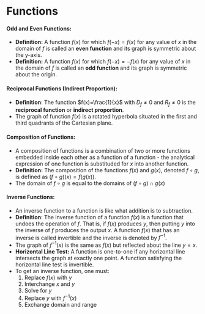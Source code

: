  # Functions
#### Odd and Even Functions:
* **Definition:** A function $f(x)$ for which $f(-x)=f(x)$ for any value of $x$ in the domain of $f$ is called an **even function** and its graph is symmetric about the y-axis.
* **Definition:** A function $f(x)$ for which $f(-x)=-f(x)$ for any value of $x$ in the domain of $f$ is called an **odd function** and its graph is symmetric about the origin.

#### Reciprocal Functions (Indirect Proportion):
* **Definition**: The function $f(x)=\frac{1}{x}$ with $D_f\neq0$ and $R_f\neq0$ is the **reciprocal function** or **indirect proportion**.
* The graph of function $f(x)$ is a rotated hyperbola situated in the first and third quadrants of the Cartesian plane.

#### Composition of Functions:
* A composition of functions is a combination of two or more functions embedded inside each other as a function of a function - the analytical expression of one function is substituded for $x$ into another function.
* **Definition:** The composition of the functions $f(x)$ and $g(x)$, denoted $f\circ g$, is defined as $(f\circ g)(x)=f(g(x))$.
* The domain of $f\circ g$ is equal to the domains of $(f\circ g) \cap g(x)$

#### Inverse Functions:
* An inverse function to a function is like what addition is to subtraction.
* **Definition**: The inverse function of a function $f(x)$ is a function that undoes the operation of $f$. That is, if $f(x)$ produces $y$, then putting $y$ into the inverse of $f$ produces the output $x$. A function $f(x)$ that has an inverse is called invertible and the inverse is denoted by $f^{-1}$.
* The graph of $f^{-1}(x)$ is the same as $f(x)$ but reflected about the line $y=x$.
* **Horizontal Line Test:** A function is one-to-one if any horizontal line intersects the graph at exactly one point. A function satisfying the horizontal line test is invertible.
* To get an inverse function, one must:
	1. Replace $f(x)$ with $y$
	2. Interchange $x$ and $y$
	3. Solve for $y$
	4. Replace $y$ with $f^{-1}(x)$
	5. Exchange domain and range



